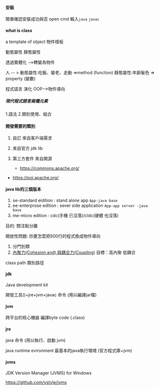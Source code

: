 #### 安裝

簡單確認安裝成功與否 
open cmd 
輸入`java`  `javac`

#### what is class 

a template of object  物件樣板

動態屬性
靜態屬性

透過實體化 -->轉變為物件

人 -- > 
動態屬性:吃飯、變老、走動 =>method (function)
靜態屬性:年齡髮色 => property (變數)

程式語言 演化
OOP-->物件導向

##### 現代程式語言兩種元素

1.語法
2.類別使用、組合

#### 開發需要的類別

1. 自訂 來自客戶端需求

2. 來自官方 jdk lib

3. 第三方套件 來自開源
   - https://commons.apache.org/
   
- https://poi.apache.org/


#### java lib的三個版本   
   
1. se-standard eidition : stand alone app
  `App-java base`
2. ee-enterprose edition : sever side application
  `App-app server -java base`
3. me-micro edition : cdc(手機 已沒落)/cldc(硬體 也沒落)

目的: 關注點分離

開放性問題: 你要怎麼把500行的程式換成物件導向

1. 分門別類
2. [內聚力(Cohesion and) 與耦合力(Coupling)](https://blog.cwke.org/2010/11/cohesion-and-coupling.html) 目標：高內聚 低耦合

class path 類別路徑

#### jdk 

Java development  kit

開發工具()+jre+jvm+javac 命令 (用以編譯jar檔)

#### jvm

跨平台的核心機器 編譯byte code (.class)

#### jre 

java 命令 (用以執行、啟動 jvm)

java runtime evironment 最基本的java執行環境 (官方程式庫+jvm)

#### jvms 

JDK Version Manager (JVMS) for Windows

https://github.com/ystyle/jvms



